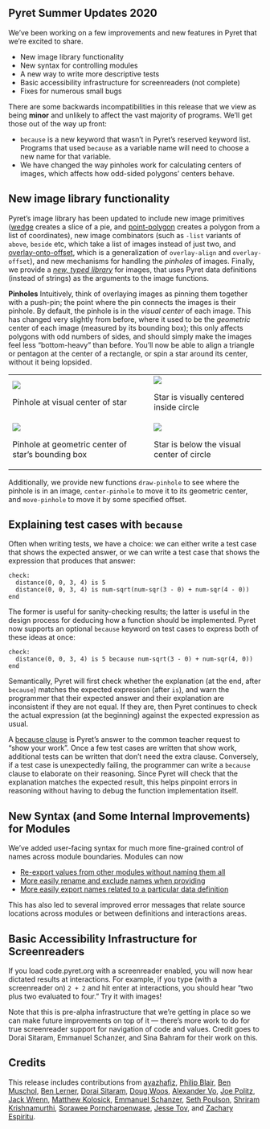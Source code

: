 ## Pyret Summer Updates 2020

We’ve been working on a few improvements and new features in Pyret that we’re excited to share.


- New image library functionality
- New syntax for controlling modules
- A new way to write more descriptive tests
- Basic accessibility infrastructure for screenreaders (not complete)
- Fixes for numerous small bugs

There are some backwards incompatibilities in this release that we view as being **minor** and unlikely to affect the vast majority of programs. We’ll get those out of the way up front:


- `because` is a new keyword that wasn’t in Pyret’s reserved keyword list. Programs that used `because` as a variable name will need to choose a new name for that variable.
- We have changed the way pinholes work for calculating centers of images, which affects how odd-sided polygons’ centers behave.

## New image library functionality

Pyret’s image library has been updated to include new image primitives ([wedge](https://www.pyret.org/docs/latest/image.html#%28part._image_wedge%29) creates a slice of a pie, and [point-polygon](https://www.pyret.org/docs/latest/image.html#%28part._image_point-polygon%29) creates a polygon from a list of coordinates), new image combinators (such as `-list` variants of `above`, `beside` etc, which take a list of images instead of just two, and [overlay-onto-offset](https://www.pyret.org/docs/latest/image.html#%28part._image_overlay-onto-offset%29), which is a generalization of `overlay-align` and `overlay-offset`), and new mechanisms for handling the *pinholes* of images.  Finally, we provide a [*new, typed library*](https://www.pyret.org/docs/latest/image.html) for images, that uses Pyret data definitions (instead of strings) as the arguments to the image functions.

**Pinholes**
Intuitively, think of overlaying images as pinning them together with a push-pin; the point where the pin connects the images is their pinhole.  By default, the pinhole is in the *visual center* of each image.  This has changed very slightly from before, where it used to be the *geometric* center of each image (measured by its bounding box); this only affects polygons with odd numbers of sides, and should simply make the images feel less “bottom-heavy” than before.  You’ll now be able to align a triangle or pentagon at the center of a rectangle, or spin a star around its center, without it being lopsided.

<table width="100%">
<tr><td><img src="https://paper-attachments.dropbox.com/s_4B59B1C3D2865C64DCB2ACAF8F520775A6DEABFA28947ADA3A106A539CCB2ABA_1576685296379_image.png"/><p>Pinhole at visual center of star</p></td>
<td><img src="https://paper-attachments.dropbox.com/s_4B59B1C3D2865C64DCB2ACAF8F520775A6DEABFA28947ADA3A106A539CCB2ABA_1576684829136_image.png"/><p>Star is visually centered inside circle</p></td></tr>

<tr><td><img src="https://paper-attachments.dropbox.com/s_4B59B1C3D2865C64DCB2ACAF8F520775A6DEABFA28947ADA3A106A539CCB2ABA_1576685308534_image.png"/><p>Pinhole at geometric center of star’s bounding box</p></td>
<td><img src="https://paper-attachments.dropbox.com/s_4B59B1C3D2865C64DCB2ACAF8F520775A6DEABFA28947ADA3A106A539CCB2ABA_1576684864397_image.png"/><p>Star is below the visual center of circle</p></td></tr>
</table>


Additionally, we provide new functions `draw-pinhole` to see where the pinhole is in an image, `center-pinhole` to move it to its geometric center, and `move-pinhole` to move it by some specified offset.


## Explaining test cases with `because`

Often when writing tests, we have a choice: we can either write a test case that shows the expected answer, or we can write a test case that shows the expression that produces that answer:

```
check:
  distance(0, 0, 3, 4) is 5
  distance(0, 0, 3, 4) is num-sqrt(num-sqr(3 - 0) + num-sqr(4 - 0))
end
```

The former is useful for sanity-checking results; the latter is useful in the design process for deducing how a function should be implemented.  Pyret now supports an optional `because` keyword on test cases to express both of these ideas at once:

```
check:
  distance(0, 0, 3, 4) is 5 because num-sqrt(3 - 0) + num-sqr(4, 0))
end
```

Semantically, Pyret will first check whether the explanation (at the end, after `because`) matches the expected expression (after `is`), and warn the programmer that their expected answer and their explanation are inconsistent if they are not equal.  If they are, then Pyret continues to check the actual expression (at the beginning) against the expected expression as usual.

A [because clause](https://www.pyret.org/docs/horizon/testing.html#%28part._.Reasons_for_tests__because_clauses%29) is Pyret’s answer to the common teacher request to “show your work”.  Once a few test cases are written that show work, additional tests can be written that don’t need the extra clause.  Conversely, if a test case is unexpectedly failing, the programmer can write a `because` clause to elaborate on their reasoning.  Since Pyret will check that the explanation matches the expected result, this helps pinpoint errors in reasoning without having to debug the function implementation itself.

## New Syntax (and Some Internal Improvements) for Modules

We’ve added user-facing syntax for much more fine-grained control of names across module boundaries. Modules can now


- [Re-export values from other modules without naming them all](https://www.pyret.org/docs/latest/modules.html#%28part._.Re-exporting_values%29)
- [More easily rename and exclude names when providing](https://www.pyret.org/docs/latest/modules.html#%28part._s~3amodules~3aprovide-fewer%29)
- [More easily export names related to a particular data definition](https://www.pyret.org/docs/latest/modules.html#%28part._.Data_definitions%29)

This has also led to several improved error messages that relate source locations across modules or between definitions and interactions areas.


## Basic Accessibility Infrastructure for Screenreaders

If you load code.pyret.org with a screenreader enabled, you will now hear dictated results at interactions. For example, if you type (with a screenreader on) `2 + 2` and hit enter at interactions, you should hear “two plus two evaluated to four.” Try it with images!

Note that this is pre-alpha infrastructure that we’re getting in place so we can make future improvements on top of it — there’s more work to do for true screenreader support for navigation of code and values. Credit goes to Dorai Sitaram, Emmanuel Schanzer, and Sina Bahram for their work on this.


## Credits

This release includes contributions from
<a href="https://github.com/ayazhafiz">ayazhafiz</a>,
<a href="https://github.com/belph">Philip Blair</a>,
<a href="https://github.com/BenMusch">Ben Muschol</a>,
<a href="https://github.com/blerner">Ben Lerner</a>,
<a href="https://github.com/ds26gte">Dorai Sitaram</a>,
<a href="https://github.com/dwoos">Doug Woos</a>,
<a href="https://github.com/InnPatron">Alexander Vo</a>,
<a href="https://github.com/jpolitz">Joe Politz</a>,
<a href="https://github.com/jswrenn">Jack Wrenn</a>,
<a href="https://github.com/mkolosick">Matthew Kolosick</a>,
<a href="https://github.com/schanzer">Emmanuel Schanzer</a>,
<a href="https://github.com/SethPoulson">Seth Poulson</a>,
<a href="https://github.com/shriram">Shriram Krishnamurthi</a>,
<a href="https://github.com/sorawee">Sorawee Porncharoenwase</a>,
<a href="https://github.com/tov">Jesse Tov</a>, and
<a href="https://github.com/ZacharyEspiritu">Zachary Espiritu</a>.



